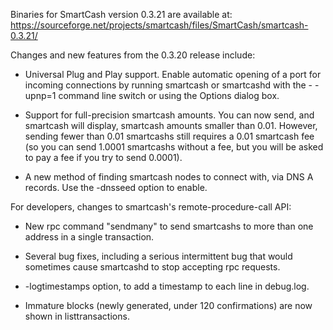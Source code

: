 Binaries for SmartCash version 0.3.21 are available at:
  https://sourceforge.net/projects/smartcash/files/SmartCash/smartcash-0.3.21/

Changes and new features from the 0.3.20 release include:

* Universal Plug and Play support.  Enable automatic opening of a port for incoming connections by running smartcash or smartcashd with the - -upnp=1 command line switch or using the Options dialog box.

* Support for full-precision smartcash amounts.  You can now send, and smartcash will display, smartcash amounts smaller than 0.01.  However, sending fewer than 0.01 smartcashs still requires a 0.01 smartcash fee (so you can send 1.0001 smartcashs without a fee, but you will be asked to pay a fee if you try to send 0.0001).

* A new method of finding smartcash nodes to connect with, via DNS A records. Use the -dnsseed option to enable.

For developers, changes to smartcash's remote-procedure-call API:

* New rpc command "sendmany" to send smartcashs to more than one address in a single transaction.

* Several bug fixes, including a serious intermittent bug that would sometimes cause smartcashd to stop accepting rpc requests. 

* -logtimestamps option, to add a timestamp to each line in debug.log.

* Immature blocks (newly generated, under 120 confirmations) are now shown in listtransactions.
